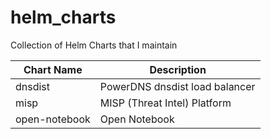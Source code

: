 # helm_charts
Collection of Helm Charts that I maintain

| Chart Name    | Description |
| ----------    | ----------- |
| dnsdist       | PowerDNS dnsdist load balancer |
| misp          | MISP (Threat Intel) Platform   |
| open-notebook | Open Notebook |
